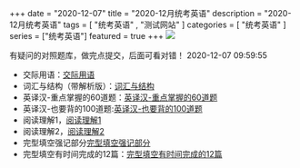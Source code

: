 +++
date = "2020-12-07"
title = "2020-12月统考英语"
description = "2020-12月统考英语"
tags = [ "统考英语" , "测试网站" ]
categories = [
    "统考英语"
]
series = ["统考英语"]
featured = true
+++
![](https://gitee.com/lalalaxiaowifi/pictures/raw/master/image/%E6%97%A5%E5%B8%B8%E6%90%AC%E7%A0%96%E5%A4%B4.png)


有疑问的对照题库，做完点提交，后面可看对错！
2020-12-07 09:59:55
* 交际用语：[交际用语 ](https://ks.wjx.top/jq/99157624.aspx)
* 词汇与结构（带解析版）：[词汇与结构](https://ks.wjx.top/jq/99675246.aspx)
* 英译汉-重点掌握的60道题：[英译汉-重点掌握的60道题](https://ks.wjx.top/jq/99209649.aspx) 
* 英译汉-也要背的100道题:[英译汉-也要背的100道题](https://ks.wjx.top/jq/99209886.aspx)
* 阅读理解1，[阅读理解1](https://ks.wjx.top/jq/99533928.aspx)
* 阅读理解2，[阅读理解2](https://ks.wjx.top/jq/99527424.aspx)
* 完型填空强记部分[完型填空强记部分](https://ks.wjx.top/jq/99534901.aspx)
* 完型填空有时间完成的12篇：[完型填空有时间完成的12篇](https://ks.wjx.top/jq/99676844.aspx)